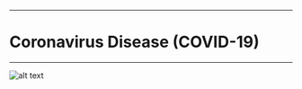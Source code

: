 <hr>

# Coronavirus Disease (COVID-19)

<hr>

![alt text](https://www.medicaldevice-network.com/wp-content/uploads/sites/11/2020/02/Corona.jpg)
